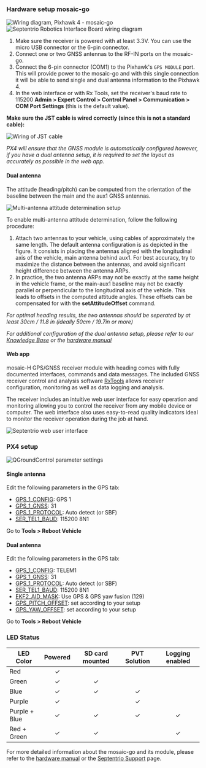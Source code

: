 ### Hardware setup mosaic-go

![Wiring diagram, Pixhawk 4 - mosaic-go](readme_assets/mosaic-go_wiring.png "Wiring diagram, Pixhawk 4 - mosaic-go")
![Septentrio Robotics Interface Board wiring diagram](readme_assets/RIB_wiring.png)

1. Make sure the receiver is powered with at least 3.3V. You can use the micro USB connector or the 6-pin connector.
2. Connect one or two GNSS antennas to the RF-IN ports on the mosaic-go.
3. Connect the 6-pin connector (COM1) to the Pixhawk's `GPS MODULE` port. This will provide power to the mosaic-go and with
   this single connection it will be able to send single and dual antenna information to the Pixhawk 4.
4. In the web interface or with Rx Tools, set the receiver's baud rate to 115200 **Admin > Expert Control > Control Panel > Communication > COM Port Settings** (this is the default value).


**Make sure the JST cable is wired correctly (since this is not a standard cable):**

![Wiring of JST cable](readme_assets/JST-cable.png "Wiring of JST cable")


_PX4 will ensure that the GNSS module is automatically configured however, if you have a dual antenna setup, it
is required to set the layout as accurately as possible in the web app._

#### Dual antenna

The attitude (heading/pitch) can be computed from the orientation of the baseline between the main and the aux1 GNSS antennas.

![Multi-antenna attitude determination setup](readme_assets/multi-antenna_attitude_setup.png)

To enable multi-antenna attitude determination, follow the following procedure:

1. Attach two antennas to your vehicle, using cables of approximately the same length. The default antenna configuration is as depicted in the figure.
   It consists in placing the antennas aligned with the longitudinal axis of the vehicle, main antenna behind aux1.
   For best accuracy, try to maximize the distance between the antennas, and avoid significant height difference between the antenna ARPs.
2. In practice, the two antenna ARPs may not be exactly at the same height in the vehicle frame, or the main-aux1 baseline may not be exactly parallel or perpendicular to the longitudinal axis of the vehicle. This leads to offsets in the computed attitude angles.
   These offsets can be compensated for with the **setAttitudeOffset** command.

_For optimal heading results, the two antennas should be seperated by at least 30cm / 11.8 in (ideally 50cm /
19.7in or more)_

_For additional configuration of the dual antenna setup, please refer to
our [Knowledge Base](https://support.septentrio.com/l/858493/2022-04-19/xgrqd) or the [hardware manual](https://web.septentrio.com/l/858493/2022-04-19/xgrql)_

#### Web app

mosaic-H GPS/GNSS receiver module with heading comes with fully documented interfaces, commands and data messages. The
included GNSS receiver control and analysis software [RxTools](https://web.septentrio.com/l/858493/2022-04-19/xgrqp)
allows receiver configuration, monitoring as well as data logging and analysis.

The receiver includes an intuitive web user interface for easy operation and monitoring allowing you to control the
receiver from any mobile device or computer. The web interface also uses easy-to-read quality indicators ideal to
monitor the receiver operation during the job at hand.

![Septentrio web user interface](readme_assets/Septentrio-mosaic-X5-H-T-CLAS-GNSS-Module-Receiver-WebUI.png)

### PX4 setup

![QGroundControl parameter settings](readme_assets/QGC_param.png)

#### Single antenna

Edit the following parameters in the GPS tab:

- [GPS_1_CONFIG](https://docs.px4.io/main/en/advanced_config/parameter_reference.html#GPS_1_CONFIG): GPS 1
- [GPS_1_GNSS](https://docs.px4.io/main/en/advanced_config/parameter_reference.html#GPS_1_GNSS): 31
- [GPS_1_PROTOCOL](https://docs.px4.io/main/en/advanced_config/parameter_reference.html#GPS_1_PROTOCOL): Auto detect (or SBF)
- [SER_TEL1_BAUD](https://docs.px4.io/main/en/advanced_config/parameter_reference.html#SER_TEL1_BAUD): 115200 8N1

Go to **Tools > Reboot Vehicle**

#### Dual antenna

Edit the following parameters in the GPS tab:

- [GPS_1_CONFIG](https://docs.px4.io/main/en/advanced_config/parameter_reference.html#GPS_1_CONFIG): TELEM1
- [GPS_1_GNSS](https://docs.px4.io/main/en/advanced_config/parameter_reference.html#GPS_1_GNSS): 31
- [GPS_1_PROTOCOL](https://docs.px4.io/main/en/advanced_config/parameter_reference.html#GPS_1_PROTOCOL): Auto detect (or SBF)
- [SER_TEL1_BAUD](https://docs.px4.io/main/en/advanced_config/parameter_reference.html#SER_TEL1_BAUD): 115200 8N1
- [EKF2_AID_MASK](https://docs.px4.io/main/en/advanced_config/parameter_reference.html#EKF2_AID_MASK): Use GPS & GPS yaw fusion (129)
- [GPS_PITCH_OFFSET](https://docs.px4.io/main/en/advanced_config/parameter_reference.html#GPS_PITCH_OFFSET): set according to your setup
- [GPS_YAW_OFFSET](https://docs.px4.io/main/en/advanced_config/parameter_reference.html#GPS_YAW_OFFSET): set according to your setup

Go to **Tools > Reboot Vehicle**


### LED Status

| LED Color     |  Powered  | SD card mounted | PVT Solution | Logging enabled |
|---------------|:---------:|:---------------:|:------------:|:---------------:|
| Red           | &check;️  |                 |              |                 |
| Green         | &check;️  |    &check;️     |              |                 |
| Blue          | &check;️  |    &check;️     |   &check;️   |                 |
| Purple        | &check;️  |                 |   &check;️   |                 |
| Purple + Blue | &check;️  |    &check;️     |   &check;️   |    &check;️     |
| Red + Green   | &check;️  |    &check;️     |              |    &check;️     |


For more detailed information about the mosaic-go and its module, please refer to the [hardware manual](https://web.septentrio.com/l/858493/2022-04-19/xgrrd) or the [Septentrio Support](https://support.septentrio.com/l/858493/2022-04-19/xgrrl) page.
